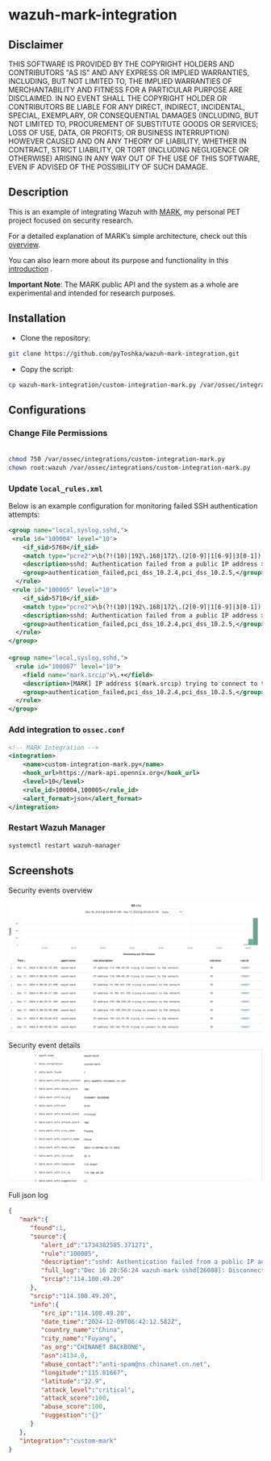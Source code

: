 # wazuh-mark-integration

## Disclaimer
THIS SOFTWARE IS PROVIDED BY THE COPYRIGHT HOLDERS AND CONTRIBUTORS "AS IS"
AND ANY EXPRESS OR IMPLIED WARRANTIES, INCLUDING, BUT NOT LIMITED TO, THE
IMPLIED WARRANTIES OF MERCHANTABILITY AND FITNESS FOR A PARTICULAR PURPOSE ARE
DISCLAIMED. IN NO EVENT SHALL THE COPYRIGHT HOLDER OR CONTRIBUTORS BE LIABLE
FOR ANY DIRECT, INDIRECT, INCIDENTAL, SPECIAL, EXEMPLARY, OR CONSEQUENTIAL
DAMAGES (INCLUDING, BUT NOT LIMITED TO, PROCUREMENT OF SUBSTITUTE GOODS OR
SERVICES; LOSS OF USE, DATA, OR PROFITS; OR BUSINESS INTERRUPTION) HOWEVER
CAUSED AND ON ANY THEORY OF LIABILITY, WHETHER IN CONTRACT, STRICT LIABILITY,
OR TORT (INCLUDING NEGLIGENCE OR OTHERWISE) ARISING IN ANY WAY OUT OF THE USE
OF THIS SOFTWARE, EVEN IF ADVISED OF THE POSSIBILITY OF SUCH DAMAGE.

## Description

This is an example of integrating Wazuh with [MARK](https://mark-dev.opennix.org/), my personal PET project focused on security research.

For a detailed explanation of MARK’s simple architecture, check out this [overview](https://blog.pytoshka.me/post/homelab-honeypot-cluster/).

You can also learn more about its purpose and functionality in this [introduction](https://blog.pytoshka.me/post/meet-mark/) .

**Important Note**: The MARK public API and the system as a whole are experimental and intended for research purposes.

## Installation

- Clone the repository:

```bash
git clone https://github.com/pyToshka/wazuh-mark-integration.git
```

- Copy the script:
```bash
cp wazuh-mark-integration/custom-integration-mark.py /var/ossec/integrations
```


## Configurations

### Change File Permissions
```bash

chmod 750 /var/ossec/integrations/custom-integration-mark.py
chown root:wazuh /var/ossec/integrations/custom-integration-mark.py

```

### Update `local_rules.xml`

Below is an example configuration for monitoring failed SSH authentication attempts:

```xml
<group name="local,syslog,sshd,">
 <rule id="100004" level="10">
    <if_sid>5760</if_sid>
    <match type="pcre2">\b(?!(10)|192\.168|172\.(2[0-9]|1[6-9]|3[0-1])|(25[6-9]|2[6-9][0-9]|[3-9][0-9][0-9]|99[1-9]))[0-9]{1,3}\.(25[0-5]|2[0-4][0-9]|[01]?[0-9][0-9]?)\.(25[0-5]|2[0-4][0-9]|[01]?[0-9][0-9]?)\.(25[0-5]|2[0-4][0-9]|[01]?[0-9][0-9]?)</match>
    <description>sshd: Authentication failed from a public IP address > $(srcip).</description>
    <group>authentication_failed,pci_dss_10.2.4,pci_dss_10.2.5,</group>
  </rule>
 <rule id="100005" level="10">
    <if_sid>5710</if_sid>
    <match type="pcre2">\b(?!(10)|192\.168|172\.(2[0-9]|1[6-9]|3[0-1])|(25[6-9]|2[6-9][0-9]|[3-9][0-9][0-9]|99[1-9]))[0-9]{1,3}\.(25[0-5]|2[0-4][0-9]|[01]?[0-9][0-9]?)\.(25[0-5]|2[0-4][0-9]|[01]?[0-9][0-9]?)\.(25[0-5]|2[0-4][0-9]|[01]?[0-9][0-9]?)</match>
    <description>sshd: Authentication failed from a public IP address > $(srcip).</description>
    <group>authentication_failed,pci_dss_10.2.4,pci_dss_10.2.5,</group>
  </rule>
</group>

<group name="local,syslog,sshd,">
  <rule id="100007" level="10">
    <field name="mark.srcip">\.+</field>
    <description>[MARK] IP address $(mark.srcip) trying to connect to the network.</description>
    <group>authentication_failed,pci_dss_10.2.4,pci_dss_10.2.5,</group>
  </rule>
</group>


```

### Add integration to `ossec.conf`

```xml
<!-- MARK Integration -->
<integration>
    <name>custom-integration-mark.py</name>
    <hook_url>https://mark-api.opennix.org</hook_url>
    <level>10</level>
    <rule_id>100004,100005</rule_id>
    <alert_format>json</alert_format>
</integration>

```
### Restart Wazuh Manager

```bash
systemctl restart wazuh-manager
```

## Screenshots

Security events overview

![overview.png](img/overview.png)

Security event details
![details.png](img/details.png)

Full json log

```json
{
   "mark":{
      "found":1,
      "source":{
         "alert_id":"1734382585.371271",
         "rule":"100005",
         "description":"sshd: Authentication failed from a public IP address > 114.100.49.20.",
         "full_log":"Dec 16 20:56:24 wazuh-mark sshd[26088]: Disconnected from invalid user little 114.100.49.20 port 25513 [preauth]",
         "srcip":"114.100.49.20"
      },
      "srcip":"114.100.49.20",
      "info":{
         "src_ip":"114.100.49.20",
         "date_time":"2024-12-09T06:42:12.582Z",
         "country_name":"China",
         "city_name":"Fuyang",
         "as_org":"CHINANET BACKBONE",
         "asn":4134.0,
         "abuse_contact":"anti-spam@ns.chinanet.cn.net",
         "longitude":"115.81667",
         "latitude":"32.9",
         "attack_level":"critical",
         "attack_score":100,
         "abuse_score":100,
         "suggestion":"{}"
      }
   },
   "integration":"custom-mark"
}


```
